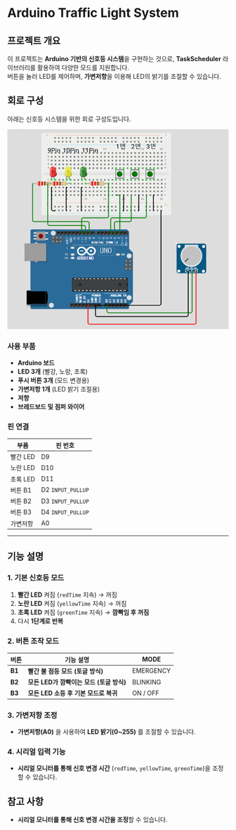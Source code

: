 # Arduino Traffic Light System

## 프로젝트 개요
이 프로젝트는 **Arduino 기반의 신호등 시스템**을 구현하는 것으로, **TaskScheduler** 라이브러리를 활용하여 다양한 모드를 지원합니다.  
버튼을 눌러 LED를 제어하며, **가변저항**을 이용해 LED의 밝기를 조절할 수 있습니다.

## 회로 구성
아래는 신호등 시스템을 위한 회로 구성도입니다.

![alt text](image-1.png)

### 사용 부품
- **Arduino 보드**
- **LED 3개** (빨강, 노랑, 초록)
- **푸시 버튼 3개** (모드 변경용)
- **가변저항 1개** (LED 밝기 조절용)
- **저항**
- **브레드보드 및 점퍼 와이어**

### 핀 연결

| 부품       | 핀 번호 |
|------------|--------|
| 빨간 LED   | D9     |
| 노란 LED   | D10    |
| 초록 LED   | D11    |
| 버튼 B1    | D2 `INPUT_PULLUP`    |
| 버튼 B2    | D3 `INPUT_PULLUP`    |
| 버튼 B3    | D4 `INPUT_PULLUP`    |
| 가변저항   | A0     |

---

## 기능 설명

### 1. 기본 신호등 모드
1. **빨간 LED** 켜짐 (`redTime` 지속) → 꺼짐  
2. **노란 LED** 켜짐 (`yellowTime` 지속) → 꺼짐  
3. **초록 LED** 켜짐 (`greenTime` 지속) → **깜빡임 후 꺼짐**  
4. 다시 **1단계로 반복**  

### 2. 버튼 조작 모드
| 버튼  | 기능 설명 | MODE |
|-------|--------------------------------| ------ |
| **B1** | **빨간 불 점등 모드 (토글 방식)** | EMERGENCY |
| **B2** | **모든 LED가 깜빡이는 모드 (토글 방식)** | BLINKING |
| **B3** | **모든 LED 소등 후 기본 모드로 복귀** | ON / OFF |

### 3. 가변저항 조정
- **가변저항(A0)** 을 사용하여 **LED 밝기(0~255)** 를 조절할 수 있습니다.

### 4. 시리얼 입력 기능
- **시리얼 모니터를 통해 신호 변경 시간** (`redTime`, `yellowTime`, `greenTime`)을 조정할 수 있습니다.


## 참고 사항
- **시리얼 모니터를 통해 신호 변경 시간을 조정**할 수 있습니다.